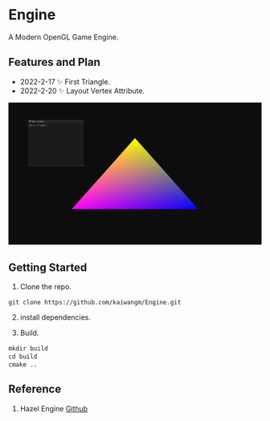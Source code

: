 # Engine

A Modern OpenGL Game Engine.

## Features and Plan

- 2022-2-17 ✨ First Triangle.
- 2022-2-20 ✨ Layout Vertex Attribute.

![](https://raw.githubusercontent.com/kaiwangm/Engine/main/Assert/Color_Triangle.png)

<!--
## Framework Architecture:
![](https://raw.githubusercontent.com/kaiwangm/Engine/main/Assert/engine.png)
-->

## Getting Started

1. Clone the repo.

```
git clone https://github.com/kaiwangm/Engine.git
```

2. install dependencies.

3. Build.

```
mkdir build
cd build
cmake ..
```

## Reference

1. Hazel Engine [Github](https://github.com/TheCherno/Hazel)
